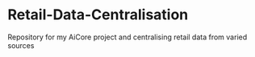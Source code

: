 # Retail-Data-Centralisation
Repository for my AiCore project and centralising retail data from varied sources
